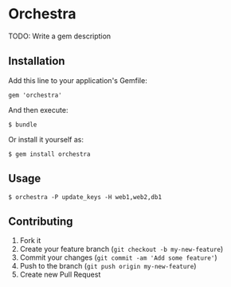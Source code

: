 # Orchestra

TODO: Write a gem description

## Installation

Add this line to your application's Gemfile:

    gem 'orchestra'

And then execute:

    $ bundle

Or install it yourself as:

    $ gem install orchestra

## Usage

	$ orchestra -P update_keys -H web1,web2,db1



## Contributing

1. Fork it
2. Create your feature branch (`git checkout -b my-new-feature`)
3. Commit your changes (`git commit -am 'Add some feature'`)
4. Push to the branch (`git push origin my-new-feature`)
5. Create new Pull Request
